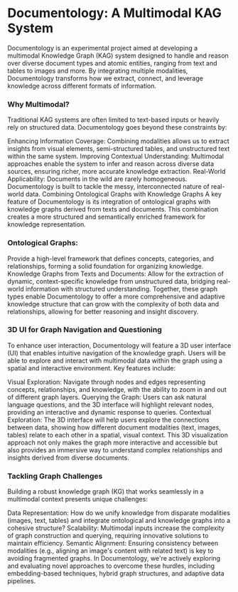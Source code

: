 # Documentology: A Multimodal KAG System
Documentology is an experimental project aimed at developing a multimodal Knowledge Graph (KAG) system designed to handle and reason over diverse document types and atomic entities, ranging from text and tables to images and more. By integrating multiple modalities, Documentology transforms how we extract, connect, and leverage knowledge across different formats of information.

### Why Multimodal?
Traditional KAG systems are often limited to text-based inputs or heavily rely on structured data. Documentology goes beyond these constraints by:

Enhancing Information Coverage: Combining modalities allows us to extract insights from visual elements, semi-structured tables, and unstructured text within the same system.
Improving Contextual Understanding: Multimodal approaches enable the system to infer and reason across diverse data sources, ensuring richer, more accurate knowledge extraction.
Real-World Applicability: Documents in the wild are rarely homogeneous. Documentology is built to tackle the messy, interconnected nature of real-world data.
Combining Ontological Graphs with Knowledge Graphs
A key feature of Documentology is its integration of ontological graphs with knowledge graphs derived from texts and documents. This combination creates a more structured and semantically enriched framework for knowledge representation.

### Ontological Graphs: 
Provide a high-level framework that defines concepts, categories, and relationships, forming a solid foundation for organizing knowledge.
Knowledge Graphs from Texts and Documents: Allow for the extraction of dynamic, context-specific knowledge from unstructured data, bridging real-world information with structured understanding.
Together, these graph types enable Documentology to offer a more comprehensive and adaptive knowledge structure that can grow with the complexity of both data and relationships, allowing for better reasoning and insight discovery.

### 3D UI for Graph Navigation and Questioning
To enhance user interaction, Documentology will feature a 3D user interface (UI) that enables intuitive navigation of the knowledge graph. Users will be able to explore and interact with multimodal data within the graph using a spatial and interactive environment. Key features include:

Visual Exploration: Navigate through nodes and edges representing concepts, relationships, and knowledge, with the ability to zoom in and out of different graph layers.
Querying the Graph: Users can ask natural language questions, and the 3D interface will highlight relevant nodes, providing an interactive and dynamic response to queries.
Contextual Exploration: The 3D interface will help users explore the connections between data, showing how different document modalities (text, images, tables) relate to each other in a spatial, visual context.
This 3D visualization approach not only makes the graph more interactive and accessible but also provides an immersive way to understand complex relationships and insights derived from diverse documents.

### Tackling Graph Challenges
Building a robust knowledge graph (KG) that works seamlessly in a multimodal context presents unique challenges:

Data Representation: How do we unify knowledge from disparate modalities (images, text, tables) and integrate ontological and knowledge graphs into a cohesive structure?
Scalability: Multimodal inputs increase the complexity of graph construction and querying, requiring innovative solutions to maintain efficiency.
Semantic Alignment: Ensuring consistency between modalities (e.g., aligning an image's content with related text) is key to avoiding fragmented graphs.
In Documentology, we're actively exploring and evaluating novel approaches to overcome these hurdles, including embedding-based techniques, hybrid graph structures, and adaptive data pipelines.